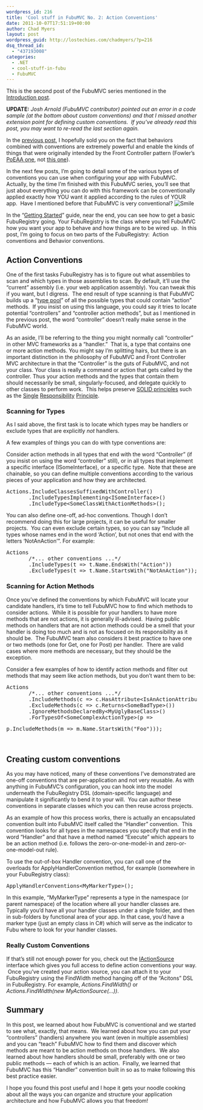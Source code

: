 ```yaml
---
wordpress_id: 216
title: 'Cool stuff in FubuMVC No. 2: Action Conventions'
date: 2011-10-07T17:51:19+00:00
author: Chad Myers
layout: post
wordpress_guid: http://lostechies.com/chadmyers/?p=216
dsq_thread_id:
  - "437193008"
categories:
  - .NET
  - cool-stuff-in-fubu
  - FubuMVC
---
```

This is the second post of the FubuMVC series mentioned in the [Introduction post](http://lostechies.com/chadmyers/2011/05/30/cool-stuff-in-fubucore-and-fubumvc-series/).

**UPDATE:** _Josh Arnold (FubuMVC contributor) pointed out an error in a code sample (at the bottom about custom conventions) and that I missed another extension point for defining custom conventions.  If you&#8217;ve already read this post, you may want to re-read the last section again._

In the [previous post](http://lostechies.com/chadmyers/2011/06/23/cool-stuff-in-fubumvc-no-1-behaviors/), I hopefully sold you on the fact that behaviors combined with conventions are extremely powerful and enable the kinds of things that were originally intended by the Front Controller pattern (Fowler’s [PoEAA one](http://martinfowler.com/eaaCatalog/frontController.html), not [this one](http://msdn.microsoft.com/en-us/library/ff648617.aspx)).

In the next few posts, I’m going to detail some of the various types of conventions you can use when configuring your app with FubuMVC.  Actually, by the time I’m finished with this FubuMVC series, you’ll see that just about everything you can do with this framework can be conventionally applied exactly how YOU want it applied according to the rules of YOUR app.  Have I mentioned before that FubuMVC is very conventional? <img class="wlEmoticon wlEmoticon-smile" style="border-style: none;" src="http://lostechies.com/content/chadmyers/uploads/2011/09/wlEmoticon-smile.png" alt="Smile" />

In the “[Getting Started](http://readthedocs.org/docs/fubumvc/en/latest/topics/gettingstarted.html)” guide, near the end, you can see how to get a basic FubuRegistry going. Your FubuRegistry is the class where you tell FubuMVC how you want your app to behave and how things are to be wired up.  In this post, I’m going to focus on two parts of the FubuRegistry:  Action conventions and Behavior conventions.

## Action Conventions

One of the first tasks FubuRegistry has is to figure out what assemblies to scan and which types in those assemblies to scan. By default, it’ll use the “current” assembly (i.e. your web application assembly). You can tweak this if you want, but I digress.  The end result of type scanning is that FubuMVC builds up a “[type pool](https://github.com/DarthFubuMVC/fubumvc/blob/master/src/FubuMVC.Core/Registration/TypePool.cs)” of all the possible types that could contain “action” methods.  If you insist on using this language, you could say it tries to locate potential “controllers” and “controller action methods”, but as I mentioned in the previous post, the word “controller” doesn’t really make sense in the FubuMVC world.

As an aside, I’ll be referring to the thing you might normally call “controller” in other MVC frameworks as a “handler.”  That is, a type that contains one or more action methods. You might say I’m splitting hairs, but there is an important distinction in the philosophy of FubuMVC and Front Controller MVC architecture in that the “Controller” is the guts of FubuMVC, and not your class. Your class is really a command or action that gets called by the controller. Thus your action methods and the types that contain them should necessarily be small, singularly-focused, and delegate quickly to other classes to perform work.  This helps preserve [SOLID principles](http://lostechies.com/chadmyers/2008/03/08/pablo-s-topic-of-the-month-march-solid-principles/) such as the [Single](http://www.objectmentor.com/resources/articles/srp.pdf) [Responsibility](http://www.lostechies.com/blogs/sean_chambers/archive/2008/03/15/ptom-single-responsibility-principle.aspx) [Principle](http://lostechies.com/blogs/jason_meridth/archive/2008/03/26/ptom-single-responsibility-principle.aspx).

### Scanning for Types

As I said above, the first task is to locate which types may be handlers or exclude types that are explicitly _not_ handlers.

A few examples of things you can do with type conventions are:

Consider action methods in all types that end with the word “Controller” (if you insist on using the word “controller” still), or in all types that implement a specific interface (ISomeInterface), or a specific type.  Note that these are chainable, so you can define multiple conventions according to the various pieces of your application and how they are architected.

<pre class="brush:csharp">Actions.IncludeClassesSuffixedWithController()
       .IncludeTypesImplementing&lt;ISomeInterface&gt;()
       .IncludeType&lt;SomeClassWithActionMethods&gt;();</pre>

You can also define one-off, ad-hoc conventions. Though I don’t recommend doing this for large projects, it can be useful for smaller projects.  You can even exclude certain types, so you can say “Include all types whose names end in the word ‘Action’, but not ones that end with the letters ‘NotAnAction’”. For example:

<pre class="brush:csharp">Actions
       /*... other conventions ...*/
       .IncludeTypes(t =&gt; t.Name.EndsWith("Action"))
       .ExcludeTypes(t =&gt; t.Name.StartsWith("NotAnAction"));</pre>

### Scanning for Action Methods

Once you’ve defined the conventions by which FubuMVC will locate your candidate handlers, it’s time to tell FubuMVC how to find which methods to consider actions.  While it is possible for your handlers to have more methods that are not actions, it is generally ill-advised.  Having public methods on handlers that are not action methods could be a smell that your handler is doing too much and is not as focused on its responsibility as it should be.  The FubuMVC team also considers it best practice to have one or two methods (one for Get, one for Post) per handler.  There are valid cases where more methods are necessary, but they should be the exception.

Consider a few examples of how to identify action methods and filter out methods that may seem like action methods, but you don’t want them to be:

<pre class="brush:csharp">Actions
       /*... other conventions ...*/
       .IncludeMethods(c =&gt; c.HasAttribute&lt;IsAnActionAttribute&gt;())
       .ExcludeMethods(c =&gt; c.Returns&lt;SomeBadType&gt;())
       .IgnoreMethodsDeclaredBy&lt;MyUglyBaseClass&gt;()
       .ForTypesOf&lt;SomeComplexActionType&gt;(p =&gt;</pre>

<pre class="brush:csharp">p.IncludeMethods(m =&gt; m.Name.StartsWith("Foo")));</pre>

&nbsp;

## Creating custom conventions

As you may have noticed, many of these conventions I’ve demonstrated are one-off conventions that are per-application and not very reusable. As with anything in FubuMVC’s configuration, you can hook into the model underneath the FubuRegistry DSL (domain-specific language) and manipulate it significantly to bend it to your will.  You can author these conventions in separate classes which you can then reuse across projects.

As an example of how this process works, there is actually an encapsulated convention built into FubuMVC itself called the “Handler” convention.  This convention looks for all types in the namespaces you specify that end in the word “Handler” and that have a method named “Execute” which appears to be an action method (i.e. follows the zero-or-one-model-in and zero-or-one-model-out rule).

To use the out-of-box Handler convention, you can call one of the overloads for ApplyHandlerConvention method, for example (somewhere in your FubuRegistry class):

<pre class="brush:csharp">ApplyHandlerConventions&lt;MyMarkerType&gt;();</pre>

In this example, “MyMarkerType” represents a type in the namespace (or parent namespace) of the location where all your handler classes are.  Typically you’d have all your handler classes under a single folder, and then in sub-folders by functional area of your app. In that case, you’d have a marker type (just an empty class in C#) which will serve as the indicator to Fubu where to look for your handler classes.

### Really Custom Conventions

If that&#8217;s still not enough power for you, check out the [IActionSource](https://github.com/DarthFubuMVC/fubumvc/blob/master/src/FubuMVC.Core/Registration/IActionSource.cs) interface which gives you full access to define action conventions your way.  Once you&#8217;ve created your action source, you can attach it to your FubuRegistry using the FindWidth method hanging off of the &#8220;Acitons&#8221; DSL in FubuRegistry. For example, _Actions.FindWidth<MyActionSource>()_ or _Actions.FindWidth(new MyActionSource(&#8230;))_.

## Summary

In this post, we learned about how FubuMVC is conventional and we started to see what, exactly, that means.  We learned about how you can put your &#8220;controllers&#8221; (handlers) anywhere you want (even in multiple assemblies) and you can &#8220;teach&#8221; FubuMVC how to find them and discover which methods are meant to be action methods on those handlers.  We also learned about how handlers should be small, preferably with one or two public methods &#8212; each of which is an action.  Finally, we learned that FubuMVC has this &#8220;Handler&#8221; convention built in so as to make following this best practice easier.

I hope you found this post useful and I hope it gets your noodle cooking about all the ways you can organize and structure your application architecture and how FubuMVC allows you that freedom!